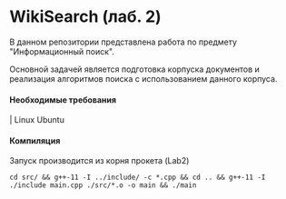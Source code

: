 # WikiSearch (лаб. 2)
В данном репозитории представлена работа по предмету "Информационный поиск".<br>

Основной задачей является подготовка корпуска документов и реализация алгоритмов поиска с использованием данного корпуса.

#### Необходимые требования
| Linux Ubuntu

#### Компиляция

Запуск производится из корня прокета (Lab2)
```
cd src/ && g++-11 -I ../include/ -c *.cpp && cd .. && g++-11 -I ./include main.cpp ./src/*.o -o main && ./main
```